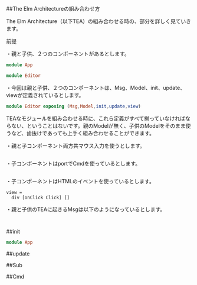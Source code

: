 ##The Elm Architectureの組み合わせ方

The Elm Architecture（以下TEA）の組み合わせる時の、部分を詳しく見ていきます。

前提

・親と子供、２つのコンポーネントがあるとします。

```elm
module App
```

```elm
module Editor
```

・今回は親と子供、２つのコンポーネントは、Msg、Model、init、update、viewが定義されているとします。

```elm
module Editor exposing (Msg,Model,init,update,view)
```

TEAなモジュールを組み合わせる時に、これら定義がすべて揃っていなければならない、ということはないです。親のModelが無く、子供のModelをそのまま使うなど、歯抜けであっても上手く組み合わせることができます。


・親と子コンポーネント両方共マウス入力を使うとします。

```

```

・子コンポーネントはportでCmdを使っているとします。


```

```

・子コンポーネントはHTMLのイベントを使っているとします。

```
view =
  div [onClick Click] []

```

・親と子供のTEAに起きるMsgは以下のようになっているとします。

```
```

```
```

##init

```elm
module App
```


##update

##Sub

##Cmd
